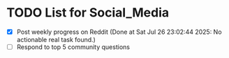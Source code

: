# TODO List for Social_Media

- [x] Post weekly progress on Reddit  (Done at Sat Jul 26 23:02:44 2025: No actionable real task found.)
- [ ] Respond to top 5 community questions